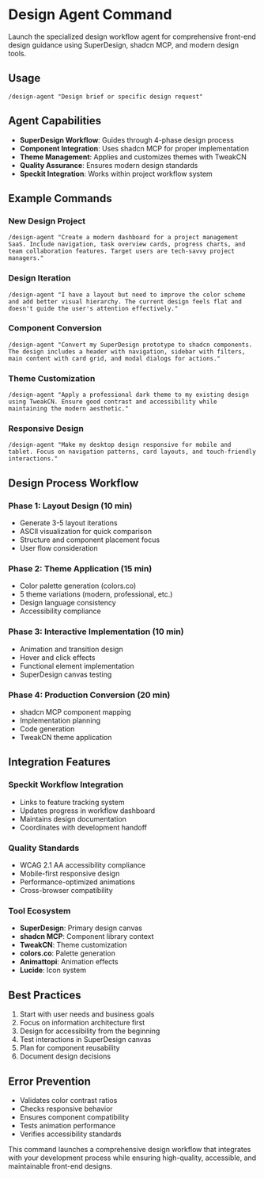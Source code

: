 # Design Agent Command

Launch the specialized design workflow agent for comprehensive front-end design guidance using SuperDesign, shadcn MCP, and modern design tools.

## Usage
```
/design-agent "Design brief or specific design request"
```

## Agent Capabilities
- **SuperDesign Workflow**: Guides through 4-phase design process
- **Component Integration**: Uses shadcn MCP for proper implementation
- **Theme Management**: Applies and customizes themes with TweakCN
- **Quality Assurance**: Ensures modern design standards
- **Speckit Integration**: Works within project workflow system

## Example Commands

### New Design Project
```
/design-agent "Create a modern dashboard for a project management SaaS. Include navigation, task overview cards, progress charts, and team collaboration features. Target users are tech-savvy project managers."
```

### Design Iteration
```
/design-agent "I have a layout but need to improve the color scheme and add better visual hierarchy. The current design feels flat and doesn't guide the user's attention effectively."
```

### Component Conversion
```
/design-agent "Convert my SuperDesign prototype to shadcn components. The design includes a header with navigation, sidebar with filters, main content with card grid, and modal dialogs for actions."
```

### Theme Customization
```
/design-agent "Apply a professional dark theme to my existing design using TweakCN. Ensure good contrast and accessibility while maintaining the modern aesthetic."
```

### Responsive Design
```
/design-agent "Make my desktop design responsive for mobile and tablet. Focus on navigation patterns, card layouts, and touch-friendly interactions."
```

## Design Process Workflow

### Phase 1: Layout Design (10 min)
- Generate 3-5 layout iterations
- ASCII visualization for quick comparison
- Structure and component placement focus
- User flow consideration

### Phase 2: Theme Application (15 min)
- Color palette generation (colors.co)
- 5 theme variations (modern, professional, etc.)
- Design language consistency
- Accessibility compliance

### Phase 3: Interactive Implementation (10 min)
- Animation and transition design
- Hover and click effects
- Functional element implementation
- SuperDesign canvas testing

### Phase 4: Production Conversion (20 min)
- shadcn MCP component mapping
- Implementation planning
- Code generation
- TweakCN theme application

## Integration Features

### Speckit Workflow Integration
- Links to feature tracking system
- Updates progress in workflow dashboard
- Maintains design documentation
- Coordinates with development handoff

### Quality Standards
- WCAG 2.1 AA accessibility compliance
- Mobile-first responsive design
- Performance-optimized animations
- Cross-browser compatibility

### Tool Ecosystem
- **SuperDesign**: Primary design canvas
- **shadcn MCP**: Component library context
- **TweakCN**: Theme customization
- **colors.co**: Palette generation
- **Animattopi**: Animation effects
- **Lucide**: Icon system

## Best Practices
1. Start with user needs and business goals
2. Focus on information architecture first
3. Design for accessibility from the beginning
4. Test interactions in SuperDesign canvas
5. Plan for component reusability
6. Document design decisions

## Error Prevention
- Validates color contrast ratios
- Checks responsive behavior
- Ensures component compatibility
- Tests animation performance
- Verifies accessibility standards

This command launches a comprehensive design workflow that integrates with your development process while ensuring high-quality, accessible, and maintainable front-end designs.